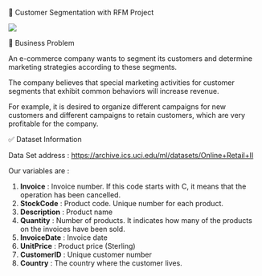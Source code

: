 :dart: Customer Segmentation with RFM Project

![](https://miro.medium.com/max/8000/1*HiwX6vul8c4PBEueq3yBMw.png)


 :file_folder:  Business Problem
 
An e-commerce company wants to segment its customers and determine marketing strategies according to these segments.

The company believes that special marketing activities for customer segments that exhibit common behaviors will increase revenue.

For example, it is desired to organize different campaigns for new customers and different campaigns to retain customers, which are very profitable for the company.


:white_check_mark:  Dataset Information

Data Set address : https://archive.ics.uci.edu/ml/datasets/Online+Retail+II

Our variables are :

1. **Invoice** : Invoice number. If this code starts with C, it means that the operation has been cancelled.
2. **StockCode** : Product code. Unique number for each product.
3. **Description** : Product name
4. **Quantity** : Number of products. It indicates how many of the products on the invoices have been sold.
5. **InvoiceDate** : Invoice date
6. **UnitPrice** : Product price (Sterling)
7. **CustomerID** : Unique customer number
8. **Country** : The country where the customer lives.
